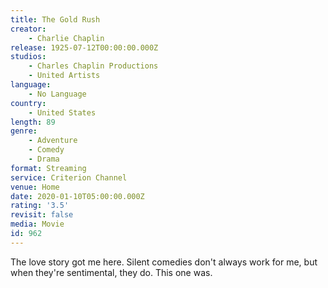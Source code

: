 ```yaml
---
title: The Gold Rush
creator:
    - Charlie Chaplin
release: 1925-07-12T00:00:00.000Z
studios:
    - Charles Chaplin Productions
    - United Artists
language:
    - No Language
country:
    - United States
length: 89
genre:
    - Adventure
    - Comedy
    - Drama
format: Streaming
service: Criterion Channel
venue: Home
date: 2020-01-10T05:00:00.000Z
rating: '3.5'
revisit: false
media: Movie
id: 962
---
```


The love story got me here. Silent comedies don't always work for me, but when they're sentimental, they do. This one was.
